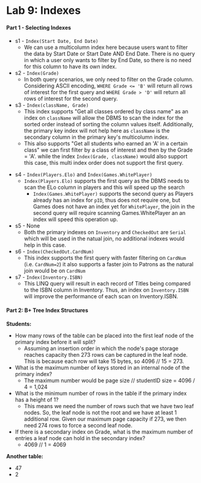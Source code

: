 # Lab 9: Indexes

#### Part 1 - Selecting Indexes

* s1 - `Index(Start Date, End Date)` 
     - We can use a multicolumn index here because users
       want to filter the data by Start Date or Start Date AND End Date. There is no
       query in which a user only wants to filter by End Date, so there is no need for this
       column to have its own index.
* s2 - `Index(Grade)`
     - In both query scenarios, we only need to filter on the Grade column.
       Considering ASCII encoding, `WHERE Grade <= 'B'` will return all rows of interest for the first query
       and `WHERE Grade > 'D'` will return all rows of interest for the second query.
* s3 - `Index(className, Grade)`
     - This index supports "Get all classes ordered by class name" as an index on `className` will allow the
       DBMS to scan the index for the sorted order instead of sorting the column values itself. Additionally, the primary
       key index will not help here as `className` is the secondary column in the primary key's multicolumn index.
     - This also supports "Get all students who earned an 'A' in a certain class" we can first filter by a class of interest and then by the Grade = 'A'.
       while the index `Index(Grade, className)` would also support this case, this multi index order does not support the first query.
- s4 - `Index(Players.Elo)` and `Index(Games.WhitePlayer)`
     - `Index(Players.Elo)` supports the first query as the DBMS needs to scan the ELo column in players and this will speed up the search
       - `Index(Games.WhitePlayer)` supports the second query as Players already has an index for `pID`, thus does not require one, but Games
          does not have an index yet for `WhitePlayer`, the join in the second query will require scanning Games.WhitePlayer an an index will speed this operation up.
- s5 - None
     - Both the primary indexes on `Inventory` and `CheckedOut` are `Serial` which will be used in the natual join, no additional indexes would help in this case.
- s6 - `Index(CheckedOut.CardNum)`
     - This index supports the first query with faster filtering on `CardNum` (i.e. `CardNum=2`) it also supports a faster join to Patrons as the natural join would be on `CardNum`
- s7 - `Index(Inventory.ISBN)`
     - This LINQ query will result in each record of Titles being compared to the ISBN column in Inventory. Thus, an index on `Inventory.ISBN` will improve the performance of each scan on Inventory.ISBN.

#### Part 2: B+ Tree Index Structures

**Students:**

* How many rows of the table can be placed into the first leaf node of the primary index before it will split?
  * Assuming an insertion order in which the node's page storage reaches capacity then 273 rows can be captured in the leaf node.
    This is because each row will take 15 bytes, so 4096 // 15 = 273.
* What is the maximum number of keys stored in an internal node of the primary index?
  * The maximum number would be page size // studentID size = 4096 / 4 = 1,024
* What is the minimum number of rows in the table if the primary index has a height of 1?
  * This means we need the number of rows such that we have two leaf nodes. So, the leaf node is not the root and we have at least 1 additional row.
    Given our maximum page capacity if 273, we then need 274 rows to force a second leaf node.
* If there is a secondary index on Grade, what is the maximum number of entries a leaf node can hold in the secondary index?
  * 4069 // 1 = 4069

**Another table:**

* 47
* 2